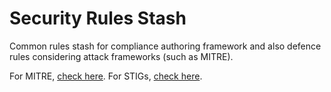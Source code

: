 # Security Rules Stash

Common rules stash for compliance authoring framework and also defence rules considering attack frameworks (such as MITRE).

For MITRE, [check here](MITRE/README.md).
For STIGs, [check here](STIGs/README.md).

